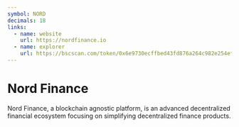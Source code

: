 ```yaml
---
symbol: NORD
decimals: 18
links:
  - name: website
    url: https://nordfinance.io
  - name: explorer
    url: https://bscscan.com/token/0x6e9730ecffbed43fd876a264c982e254ef05a0de
---
```


# Nord Finance

Nord Finance, a blockchain agnostic platform, is an advanced decentralized financial ecosystem focusing on simplifying decentralized finance products.
